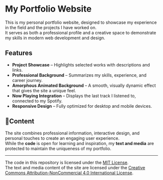 # My Portfolio Website

This is my personal portfolio website, designed to showcase my experience in the field and the projects I have worked on.  
It serves as both a professional profile and a creative space to demonstrate my skills in modern web development and design.

## Features

- **Project Showcase** – Highlights selected works with descriptions and links.
- **Professional Background** – Summarizes my skills, experience, and career journey.
- **Amorphous Animated Background** – A smooth, visually dynamic effect that gives the site a unique feel.
- **Now Playing Integration** – Displays the last track I listened to, connected to my Spotify.
- **Responsive Design** – Fully optimized for desktop and mobile devices.

## 📸Content

The site combines professional information, interactive design, and personal touches to create an engaging user experience.  
While the **code** is open for learning and inspiration, my **text and media** are protected to maintain the uniqueness of my portfolio.

---

The code in this repository is licensed under the [MIT License](LICENSE).  
The text and media content of the site are licensed under the [Creative Commons Attribution-NonCommercial 4.0 International License](https://creativecommons.org/licenses/by-nc/4.0/).

